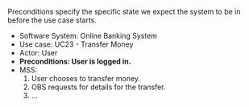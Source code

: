 <link rel="stylesheet" href="{{baseUrl}}/css/useCases.css">

Preconditions specify the specific state we expect the system to be in before the use case starts.

<tip-box>
  <div>
    <ul>
      <li>Software System: Online Banking System</li>
      <li>Use case:  UC23 - Transfer Money</li>
      <li>Actor: User</li>
      <li><b>Preconditions: User is logged in.</b></li>
      <li>MSS:
        <ol>
          <li>User chooses to transfer money.</li>
          <li>OBS requests for details for the transfer.</li>
          <li class="custom-bullet-point">...</li>
        </ol>
      </li>
    </ul>
  </div>
</tip-box>

<p/>
